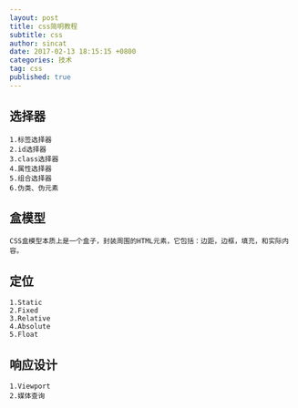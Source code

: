 ```yaml
---
layout: post
title: css简明教程
subtitle: css
author: sincat
date: 2017-02-13 18:15:15 +0800
categories: 技术
tag: css
published: true
---
```


## 选择器
    
    1.标签选择器
    2.id选择器
    3.class选择器
    4.属性选择器
    5.组合选择器
    6.伪类、伪元素

## 盒模型
    
    CSS盒模型本质上是一个盒子，封装周围的HTML元素，它包括：边距，边框，填充，和实际内容。

## 定位
    
    1.Static
    2.Fixed
    3.Relative
    4.Absolute
    5.Float

## 响应设计

    1.Viewport
    2.媒体查询
